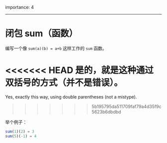 importance: 4

---

# 闭包 sum（函数）

编写一个像 `sum(a)(b) = a+b` 这样工作的 `sum` 函数。

<<<<<<< HEAD
是的，就是这种通过双括号的方式（并不是错误）。
=======
Yes, exactly this way, using double parentheses (not a mistype).
>>>>>>> 5b195795da511709faf79a4d35f9c5623b6dbdbd

举个例子：

```js
sum(1)(2) = 3
sum(5)(-1) = 4
```

